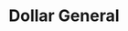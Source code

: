 ---
title: "Dollar General"
url: /virginia-beach/dollar-general-virginia-beach-boulevard/
shop: Kramladen
---
